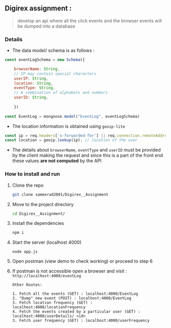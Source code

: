 ## **Digirex assignment** : 
> develop an api where all the click events and the browser events will be dumped into a database

### Details
- The data model/ schema is as follows :
```js
const eventLogSchema = new Schema({

    browserName: String,
    // IP may contain special characters
    userIP: String,
    location: String,
    eventType: String,
    // A combination of alphabets and numbers
    userID: String,
    
    })
    
const EventLog = mongoose.model("EventLog", eventLogSchema)
```

- The location information is obtained using `geoip-lite`
```js
const ip = req.headers['x-forwarded-for'] || req.connection.remoteAddress;
const location = geoip.lookup(ip); // location of the user
```

- The details about `browserName`, `eventType` and `userID` must be provided by the client making the request and since this is a part of the front end these values **are not computed** by the API


### How to install and run 
1. Clone the repo
    ```bash
    git clone sameerad2001/Digirex__Assignment
    ```
2. Move to the project directory
    ```bash
    cd Digirex__Assignment/
    ```
3. Install the dependencies
    ```bash
    npm i
    ```
4. Start the server (localhost 4000)
    ```
    node app.js
    ```
5. Open postman (view demo to check working) or proceed to step 6
6. If postman is not accessible open a browser and visit : `http://localhost:4000/eventLog`

    ```
    Other Routes:

    1. Fetch all the events (GET) : localhost:4000/EventLog
    2. "Dump" new event (POST) : localhost:4000/EventLog
    3. Fetch location frequency (GET) : localhost:4000/locationFrequency  
    4. Fetch the events created by a particular user (GET) : localhost:4000/userDetails/ <id>
    3. Fetch user frequency (GET) : localhost:4000/userFrequency
    ```
